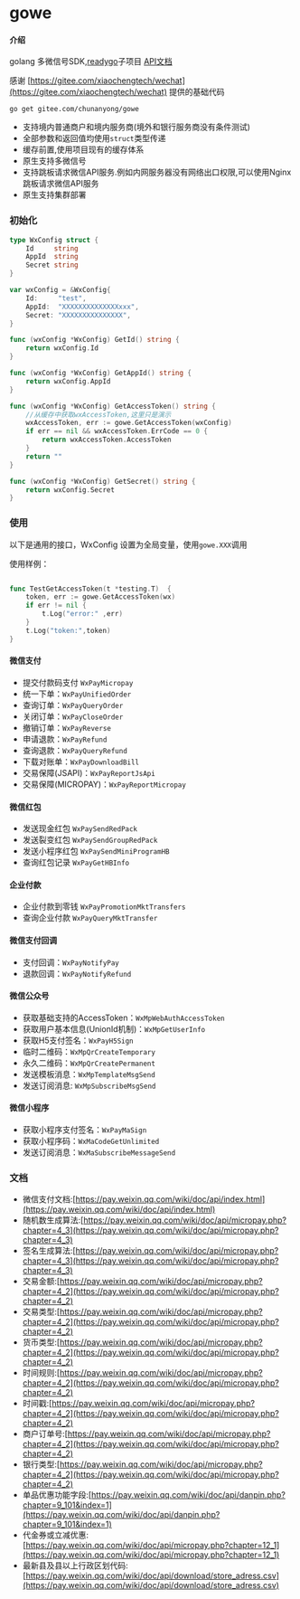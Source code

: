 # gowe

#### 介绍
golang 多微信号SDK,[readygo](https://gitee.com/chunanyong/readygo)子项目  [API文档](https://pkg.go.dev/gitee.com/chunanyong/gowe?tab=doc)  

感谢 [https://gitee.com/xiaochengtech/wechat](https://gitee.com/xiaochengtech/wechat) 提供的基础代码

``` 
go get gitee.com/chunanyong/gowe 
```
* 支持境内普通商户和境内服务商(境外和银行服务商没有条件测试)
* 全部参数和返回值均使用`struct`类型传递
* 缓存前置,使用项目现有的缓存体系  
* 原生支持多微信号  
* 支持跳板请求微信API服务.例如内网服务器没有网络出口权限,可以使用Nginx跳板请求微信API服务 
* 原生支持集群部署  
 
### 初始化

```go
type WxConfig struct {
	Id     string
	AppId  string
	Secret string
}

var wxConfig = &WxConfig{
	Id:     "test",
	AppId:  "XXXXXXXXXXXXXXxxx",
	Secret: "XXXXXXXXXXXXXXX",
}

func (wxConfig *WxConfig) GetId() string {
	return wxConfig.Id
}

func (wxConfig *WxConfig) GetAppId() string {
	return wxConfig.AppId
}

func (wxConfig *WxConfig) GetAccessToken() string {
	//从缓存中获取wxAccessToken,这里只是演示
	wxAccessToken, err := gowe.GetAccessToken(wxConfig)
	if err == nil && wxAccessToken.ErrCode == 0 {
		return wxAccessToken.AccessToken
	}
	return ""
}

func (wxConfig *WxConfig) GetSecret() string {
	return wxConfig.Secret
}

```

### 使用

以下是通用的接口，WxConfig 设置为全局变量，使用`gowe.XXX`调用

使用样例：

```go

func TestGetAccessToken(t *testing.T)  {
	token, err := gowe.GetAccessToken(wx)
	if err != nil {
		t.Log("error:" ,err)
	}
	t.Log("token:",token)
}

```

#### 微信支付

* 提交付款码支付 `WxPayMicropay`
* 统一下单：`WxPayUnifiedOrder`
* 查询订单：`WxPayQueryOrder`
* 关闭订单：`WxPayCloseOrder`
* 撤销订单：`WxPayReverse`
* 申请退款：`WxPayRefund`
* 查询退款：`WxPayQueryRefund`
* 下载对账单：`WxPayDownloadBill`
* 交易保障(JSAPI)：`WxPayReportJsApi`
* 交易保障(MICROPAY)：`WxPayReportMicropay` 

#### 微信红包

* 发送现金红包 `WxPaySendRedPack`
* 发送裂变红包 `WxPaySendGroupRedPack`
* 发送小程序红包 `WxPaySendMiniProgramHB`
* 查询红包记录  `WxPayGetHBInfo`

#### 企业付款

* 企业付款到零钱 `WxPayPromotionMktTransfers`
* 查询企业付款 `WxPayQueryMktTransfer`

#### 微信支付回调

* 支付回调：`WxPayNotifyPay`
* 退款回调：`WxPayNotifyRefund`

#### 微信公众号

* 获取基础支持的AccessToken：`WxMpWebAuthAccessToken`
* 获取用户基本信息(UnionId机制)：`WxMpGetUserInfo`
* 获取H5支付签名：`WxPayH5Sign`
* 临时二维码：`WxMpQrCreateTemporary` 
* 永久二维码：`WxMpQrCreatePermanent`
* 发送模板消息：`WxMpTemplateMsgSend` 
* 发送订阅消息: `WxMpSubscribeMsgSend`

#### 微信小程序

* 获取小程序支付签名：`WxPayMaSign`
* 获取小程序码：`WxMaCodeGetUnlimited`
* 发送订阅消息：`WxMaSubscribeMessageSend`

### 文档

* 微信支付文档:[https://pay.weixin.qq.com/wiki/doc/api/index.html](https://pay.weixin.qq.com/wiki/doc/api/index.html)
* 随机数生成算法:[https://pay.weixin.qq.com/wiki/doc/api/micropay.php?chapter=4_3](https://pay.weixin.qq.com/wiki/doc/api/micropay.php?chapter=4_3)
* 签名生成算法:[https://pay.weixin.qq.com/wiki/doc/api/micropay.php?chapter=4_3](https://pay.weixin.qq.com/wiki/doc/api/micropay.php?chapter=4_3)
* 交易金额:[https://pay.weixin.qq.com/wiki/doc/api/micropay.php?chapter=4_2](https://pay.weixin.qq.com/wiki/doc/api/micropay.php?chapter=4_2)
* 交易类型:[https://pay.weixin.qq.com/wiki/doc/api/micropay.php?chapter=4_2](https://pay.weixin.qq.com/wiki/doc/api/micropay.php?chapter=4_2)
* 货币类型:[https://pay.weixin.qq.com/wiki/doc/api/micropay.php?chapter=4_2](https://pay.weixin.qq.com/wiki/doc/api/micropay.php?chapter=4_2)
* 时间规则:[https://pay.weixin.qq.com/wiki/doc/api/micropay.php?chapter=4_2](https://pay.weixin.qq.com/wiki/doc/api/micropay.php?chapter=4_2)
* 时间戳:[https://pay.weixin.qq.com/wiki/doc/api/micropay.php?chapter=4_2](https://pay.weixin.qq.com/wiki/doc/api/micropay.php?chapter=4_2)
* 商户订单号:[https://pay.weixin.qq.com/wiki/doc/api/micropay.php?chapter=4_2](https://pay.weixin.qq.com/wiki/doc/api/micropay.php?chapter=4_2)
* 银行类型:[https://pay.weixin.qq.com/wiki/doc/api/micropay.php?chapter=4_2](https://pay.weixin.qq.com/wiki/doc/api/micropay.php?chapter=4_2)
* 单品优惠功能字段:[https://pay.weixin.qq.com/wiki/doc/api/danpin.php?chapter=9_101&index=1](https://pay.weixin.qq.com/wiki/doc/api/danpin.php?chapter=9_101&index=1)
* 代金券或立减优惠:[https://pay.weixin.qq.com/wiki/doc/api/micropay.php?chapter=12_1](https://pay.weixin.qq.com/wiki/doc/api/micropay.php?chapter=12_1)
* 最新县及县以上行政区划代码:[https://pay.weixin.qq.com/wiki/doc/api/download/store_adress.csv](https://pay.weixin.qq.com/wiki/doc/api/download/store_adress.csv)
